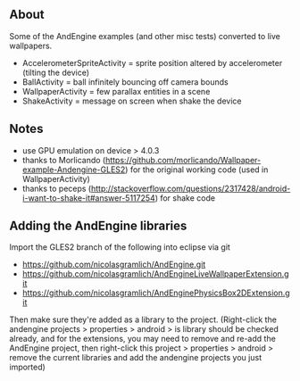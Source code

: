 About
------
Some of the AndEngine examples (and other misc tests) converted to live wallpapers.

- AccelerometerSpriteActivity = sprite position altered by accelerometer (tilting the device)
- BallActivity = ball infinitely bouncing off camera bounds
- WallpaperActivity = few parallax entities in a scene
- ShakeActivity = message on screen when shake the device

Notes
------
- use GPU emulation on device > 4.0.3
- thanks to Morlicando (https://github.com/morlicando/Wallpaper-example-Andengine-GLES2) for the original working code (used in WallpaperActivity)
- thanks to peceps (http://stackoverflow.com/questions/2317428/android-i-want-to-shake-it#answer-5117254) for shake code

Adding the AndEngine libraries
-------------------------------
Import the GLES2 branch of the following into eclipse via git
- https://github.com/nicolasgramlich/AndEngine.git
- https://github.com/nicolasgramlich/AndEngineLiveWallpaperExtension.git
- https://github.com/nicolasgramlich/AndEnginePhysicsBox2DExtension.git

Then make sure they're added as a library to the project.  (Right-click the andengine projects > properties > android > is library should be checked already, and for the extensions, you may need to remove and re-add the AndEngine project, then right-click this project > properties > android > remove the current libraries and add the andengine projects you just imported)
